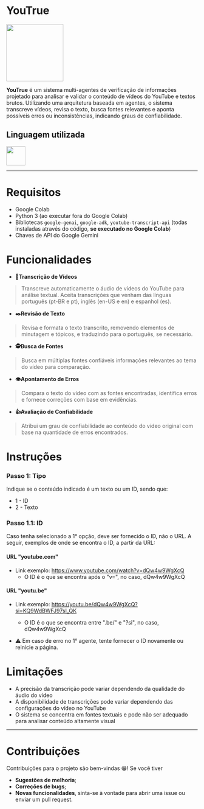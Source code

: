 # YouTrue
<img src="https://github.com/user-attachments/assets/d1c5e3cb-a532-4730-8ad2-30e805986608" height="150">

**YouTrue** é um sistema multi-agentes de verificação de informações projetado para analisar e validar o conteúdo de vídeos do YouTube e textos brutos. Utilizando uma arquitetura baseada em agentes, o sistema transcreve vídeos, revisa o texto, busca fontes relevantes e aponta possíveis erros ou inconsistências, indicando graus de confiabilidade.

## Linguagem utilizada
<img src="https://static.wixstatic.com/media/efe4c3_6865853cc59c4bc89ef3191bba086130~mv2.jpg/v1/fill/w_560,h_188,al_c,q_80,usm_0.66_1.00_0.01,enc_auto/efe4c3_6865853cc59c4bc89ef3191bba086130~mv2.jpg" height="50">

___
# Requisitos
- Google Colab
- Python 3 (ao executar fora do Google Colab)
- Bibliotecas `google-genai`, `google-adk`, `youtube-transcript-api` (todas instaladas através do código, **se executado no Google Colab**)
- Chaves de API do Google Gemini


# Funcionalidades
- **📄Transcrição de Vídeos**
> Transcreve automaticamente o áudio de vídeos do YouTube para análise textual. Aceita transcrições que venham das línguas português (pt-BR e pt), inglês (en-US e en) e espanhol (es).
- **✒️Revisão de Texto**
> Revisa e formata o texto transcrito, removendo elementos de minutagem e tópicos, e traduzindo para o português, se necessário.
- **🕵️Busca de Fontes**
> Busca em múltiplas fontes confiáveis informações relevantes ao tema do vídeo para comparação.
- **👁️Apontamento de Erros**
> Compara o texto do vídeo com as fontes encontradas, identifica erros e fornece correções com base em evidências.
- **👍Avaliação de Confiabilidade**
> Atribui um grau de confiabilidade ao conteúdo do vídeo original com base na quantidade de erros encontrados.

# Instruções

### Passo 1: Tipo
Indique se o conteúdo indicado é um texto ou um ID, sendo que:
- 1 - ID
- 2 - Texto

### Passo 1.1: ID
Caso tenha selecionado a 1° opção, deve ser fornecido o ID, não o URL. A seguir, exemplos de onde se encontra o ID, a partir da URL:

#### URL "youtube.com"
- Link exemplo: https://www.youtube.com/watch?v=dQw4w9WgXcQ
  - O ID é o que se encontra após o "v=", no caso, dQw4w9WgXcQ

#### URL "youtu.be"
- Link exemplo: https://youtu.be/dQw4w9WgXcQ?si=KQ9WdBWFJ97sI_QK
  - O ID é o que se encontra entre ".be/" e "?si", no caso, dQw4w9WgXcQ

- ⚠️ Em caso de erro no 1° agente, tente fornecer o ID novamente ou reinicie a página.

# Limitações
- A precisão da transcrição pode variar dependendo da qualidade do áudio do vídeo
- A disponibilidade de transcrições pode variar dependendo das configurações do vídeo no YouTube
- O sistema se concentra em fontes textuais e pode não ser adequado para analisar conteúdo altamente visual
___
# Contribuições
Contribuições para o projeto são bem-vindas 😁! Se você tiver
- **Sugestões de melhoria**;
- **Correções de bugs**;
- **Novas funcionalidades**,
sinta-se à vontade para abrir uma issue ou enviar um pull request.
